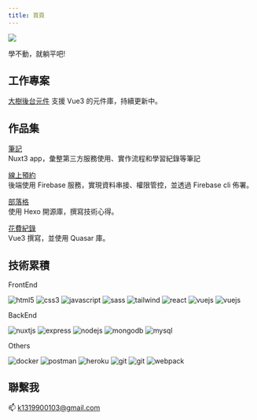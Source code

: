 ```yaml
---
title: 首頁
---
```


![](./.vuepress/public/images/cat.jpg)

<div class="rainbow-text fontBig">
    學不動，就躺平吧! 
</div>

## 工作專案

[大樹後台元件](https://lian0103.github.io/vue-ui/#/gt/a-i/avatar)
支援 Vue3 的元件庫，持續更新中。

## 作品集

[筆記](https://nuxt3-notes.vercel.app/)  
Nuxt3 app，彙整第三方服務使用、實作流程和學習紀錄等筆記

[線上預約](https://book-service.firebaseapp.com/#/)  
後端使用 Firebase 服務，實現資料串接、權限管控，並透過 Firebase cli 佈署。

[部落格](https://hexo-blog-2de2a.web.app/)  
使用 Hexo 開源庫，撰寫技術心得。

[花費紀錄](https://account-app-f70c0.web.app/#/)  
Vue3 撰寫，並使用 Quasar 庫。

## 技術累積

FrontEnd

<p align="left" class='left'>
    <img src="https://raw.githubusercontent.com/devicons/devicon/master/icons/html5/html5-original-wordmark.svg" alt="html5" />
    <img src="https://raw.githubusercontent.com/devicons/devicon/master/icons/css3/css3-original-wordmark.svg" alt="css3" />
    <img src="https://raw.githubusercontent.com/devicons/devicon/master/icons/javascript/javascript-original.svg" alt="javascript" /> 
    <img src="https://raw.githubusercontent.com/devicons/devicon/master/icons/sass/sass-original.svg" alt="sass" />
    <img src="https://www.vectorlogo.zone/logos/tailwindcss/tailwindcss-icon.svg" alt="tailwind" />
    <img src="https://raw.githubusercontent.com/devicons/devicon/master/icons/react/react-original-wordmark.svg" alt="react" /> 
    <img src="https://raw.githubusercontent.com/devicons/devicon/master/icons/vuejs/vuejs-original-wordmark.svg" alt="vuejs" />
    <img src="https://i.imgur.com/KCqn69X.png" alt="vuejs" />
</p>

BackEnd

<p align="left" class='left'>
    <img src="https://www.vectorlogo.zone/logos/nuxtjs/nuxtjs-icon.svg" alt="nuxtjs" /> 
    <img src="https://raw.githubusercontent.com/devicons/devicon/master/icons/express/express-original-wordmark.svg" alt="express" />    
    <img src="https://raw.githubusercontent.com/devicons/devicon/master/icons/nodejs/nodejs-original-wordmark.svg" alt="nodejs" />
    <img src="https://raw.githubusercontent.com/devicons/devicon/master/icons/mongodb/mongodb-original-wordmark.svg" alt="mongodb" />
    <img src="https://raw.githubusercontent.com/devicons/devicon/master/icons/mysql/mysql-original-wordmark.svg" alt="mysql" />
    
</p>

Others

<p align="left" class='left'> 
    <img src="https://raw.githubusercontent.com/devicons/devicon/master/icons/docker/docker-original-wordmark.svg" alt="docker" />
    <img src="https://www.vectorlogo.zone/logos/getpostman/getpostman-icon.svg" alt="postman" />
    <img src="https://www.vectorlogo.zone/logos/heroku/heroku-icon.svg" alt="heroku" />
    <img src="https://www.vectorlogo.zone/logos/git-scm/git-scm-icon.svg" alt="git" /> 
    <img src="https://www.vectorlogo.zone/logos/firebase/firebase-icon.svg" alt="git" /> 
    <img src="https://raw.githubusercontent.com/devicons/devicon/d00d0969292a6569d45b06d3f350f463a0107b0d/icons/webpack/webpack-original-wordmark.svg" alt="webpack" />
</p>

## 聯繫我

:mailbox: k1319900103@gmail.com
